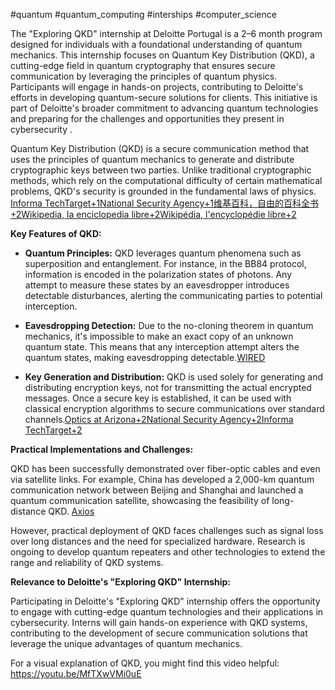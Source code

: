
#quantum #quantum_computing #interships #computer_science 

​The "Exploring QKD" internship at Deloitte Portugal is a 2–6 month program designed for individuals with a foundational understanding of quantum mechanics. This internship focuses on Quantum Key Distribution (QKD), a cutting-edge field in quantum cryptography that ensures secure communication by leveraging the principles of quantum physics. Participants will engage in hands-on projects, contributing to Deloitte's efforts in developing quantum-secure solutions for clients. This initiative is part of Deloitte's broader commitment to advancing quantum technologies and preparing for the challenges and opportunities they present in cybersecurity .​[](https://digiq.eu/track/database?tab=Internships&utm_source=chatgpt.com)


Quantum Key Distribution (QKD) is a secure communication method that uses the principles of quantum mechanics to generate and distribute cryptographic keys between two parties. Unlike traditional cryptographic methods, which rely on the computational difficulty of certain mathematical problems, QKD's security is grounded in the fundamental laws of physics.​[Informa TechTarget+1National Security Agency+1](https://www.techtarget.com/searchsecurity/definition/quantum-key-distribution-QKD?utm_source=chatgpt.com)[维基百科，自由的百科全书+2Wikipedia, la enciclopedia libre+2Wikipédia, l'encyclopédie libre+2](https://es.wikipedia.org/wiki/Distribuci%C3%B3n_cu%C3%A1ntica_de_claves?utm_source=chatgpt.com)

**Key Features of QKD:**

- **Quantum Principles:** QKD leverages quantum phenomena such as superposition and entanglement. For instance, in the BB84 protocol, information is encoded in the polarization states of photons. Any attempt to measure these states by an eavesdropper introduces detectable disturbances, alerting the communicating parties to potential interception.​
    
- **Eavesdropping Detection:** Due to the no-cloning theorem in quantum mechanics, it's impossible to make an exact copy of an unknown quantum state. This means that any interception attempt alters the quantum states, making eavesdropping detectable.​[WIRED](https://www.wired.com/story/quantum-physics-protect-grid?utm_source=chatgpt.com)
    
- **Key Generation and Distribution:** QKD is used solely for generating and distributing encryption keys, not for transmitting the actual encrypted messages. Once a secure key is established, it can be used with classical encryption algorithms to secure communications over standard channels.​[Optics at Arizona+2National Security Agency+2Informa TechTarget+2](https://www.nsa.gov/Cybersecurity/Quantum-Key-Distribution-QKD-and-Quantum-Cryptography-QC/?utm_source=chatgpt.com)
    

**Practical Implementations and Challenges:**

QKD has been successfully demonstrated over fiber-optic cables and even via satellite links. For example, China has developed a 2,000-km quantum communication network between Beijing and Shanghai and launched a quantum communication satellite, showcasing the feasibility of long-distance QKD. ​[Axios](https://www.axios.com/2017/12/15/china-takes-the-lead-in-building-quantum-data-security-networks-1513305463?utm_source=chatgpt.com)

However, practical deployment of QKD faces challenges such as signal loss over long distances and the need for specialized hardware. Research is ongoing to develop quantum repeaters and other technologies to extend the range and reliability of QKD systems.​

**Relevance to Deloitte's "Exploring QKD" Internship:**

Participating in Deloitte's "Exploring QKD" internship offers the opportunity to engage with cutting-edge quantum technologies and their applications in cybersecurity. Interns will gain hands-on experience with QKD systems, contributing to the development of secure communication solutions that leverage the unique advantages of quantum mechanics.​

For a visual explanation of QKD, you might find this video helpful: https://youtu.be/MfTXwVMi0uE

